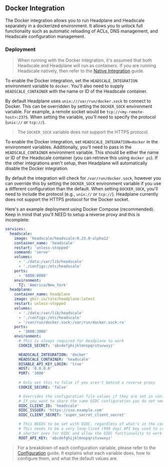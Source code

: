 ## Docker Integration

The Docker integration allows you to run Headplane and Headscale separately
in a dockerized environment. It allows you to unlock full functionality such as
automatic reloading of ACLs, DNS management, and Headscale configuration
management.

### Deployment

> When running with the Docker integration, it's assumed that both Headscale and
Headplane will run as containers. If you are running Headscale natively, then
refer to the [Native Integration](/docs/integration/Native.md) guide.

To enable the Docker integration, set the `HEADSCALE_INTEGRATION` environment
variable to `docker`. You'll also need to supply `HEADSCALE_CONTAINER` with the
name or ID of the Headscale container.

By default Headplane uses `unix:///var/run/docker.sock` to connect to Docker.
This can be overridden by setting the `DOCKER_SOCK` environment variable. For
example, a remote socket would be `tcp://<my-remote-host>:2375`. When setting
the variable, you'll need to specify the protocol (`unix://` or `tcp://`).

> The `DOCKER_SOCK` variable does not support the HTTPS protocol.

To enable the Docker integration, set `HEADSCALE_INTEGRATION=docker` in the environment variables.
Additionally, you'll need to pass in the `HEADSCALE_CONTAINER` environment variable.
This should be either the name or ID of the Headscale container (you can retrieve this using `docker ps`).
If the other integrations aren't setup, then Headplane will automatically disable the Docker integration.

By default the integration will check for `/var/run/docker.sock`, however you can override this by
setting the `DOCKER_SOCK` environment variable if you use a different configuration than the default.
When setting `DOCKER_SOCK`, you'll need to include the protocol (e.g., `unix://` or `tcp://`).
Headplane currently does not support the HTTPS protocol for the Docker socket.

Here's an example deployment using Docker Compose (recommended). Keep in mind
that you'll NEED to setup a reverse proxy and this is incomplete:
```yaml
services:
  headscale:
    image: 'headscale/headscale:0.23.0-alpha12'
    container_name: 'headscale'
    restart: 'unless-stopped'
    command: 'serve'
    volumes:
      - './data:/var/lib/headscale'
      - './configs:/etc/headscale'
    ports:
      - '8080:8080'
    environment:
      TZ: 'America/New_York'
  headplane:
    container_name: headplane
    image: ghcr.io/tale/headplane:latest
    restart: unless-stopped
    volumes:
      - './data:/var/lib/headscale'
      - './configs:/etc/headscale'
      - '/var/run/docker.sock:/var/run/docker.sock:ro'
    ports:
      - '3000:3000'
    environment:
      # This is always required for Headplane to work
      COOKIE_SECRET: 'abcdefghijklmnopqrstuvwxyz'

      HEADSCALE_INTEGRATION: 'docker'
      HEADSCALE_CONTAINER: 'headscale'
      DISABLE_API_KEY_LOGIN: 'true'
      HOST: '0.0.0.0'
      PORT: '3000'
        
      # Only set this to false if you aren't behind a reverse proxy
      COOKIE_SECURE: 'false'

      # Overrides the configuration file values if they are set in config.yaml
      # If you want to share the same OIDC configuration you do not need this
      OIDC_CLIENT_ID: 'headscale'
      OIDC_ISSUER: 'https://sso.example.com'
      OIDC_CLIENT_SECRET: 'super_secret_client_secret'

      # This NEEDS to be set with OIDC, regardless of what's in the config
      # This needs to be a very long-lived (999 day) API key used to create
      # shorter ones for OIDC and allow the OIDC functionality to work
      ROOT_API_KEY: 'abcdefghijklmnopqrstuvwxyz'
```

> For a breakdown of each configuration variable, please refer to the
[Configuration](/docs/Configuration.md) guide. 
> It explains what each variable does, how to configure them, and what the
default values are.
